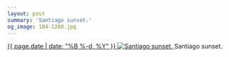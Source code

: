 ```yaml
---
layout: post
summary: 'Santiago sunset.'
og_image: 104-1280.jpg
---
```


<p>
 <time>
  <a href="/104">
   {{ page.date | date: "%B %-d, %Y" }}
  </a>
 </time>
 <a href="/104">
  <img alt="Santiago sunset." data-taken="10/18/2013" sizes="(min-width: 700px) 50vw, calc(100vw - 2rem)" src="{{ site.assets_url }}/104-640.jpg" srcset="{{ site.assets_url }}/104-1280.jpg 1280w, {{ site.assets_url }}/104-960.jpg 960w, {{ site.assets_url }}/104-640.jpg 640w, {{ site.assets_url }}/104-320.jpg 320w"/>
 </a>
 <span>
  Santiago sunset.
 </span>
</p>
